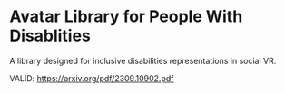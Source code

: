 # Avatar Library for People With Disablities

A library designed for inclusive disabilities representations in social VR.

VALID: https://arxiv.org/pdf/2309.10902.pdf 
